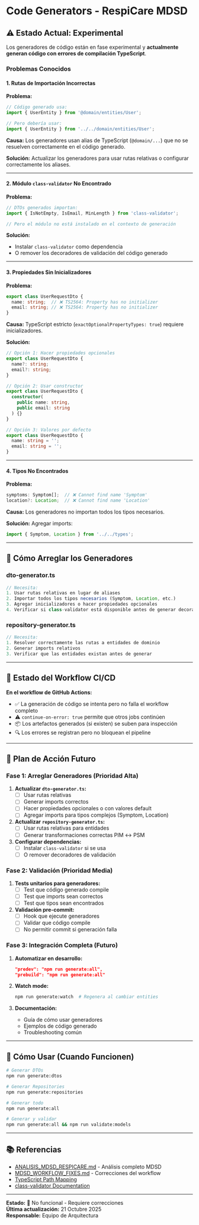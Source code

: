 # Code Generators - RespiCare MDSD

## ⚠️ Estado Actual: Experimental

Los generadores de código están en fase experimental y **actualmente generan código con errores de compilación TypeScript**.

### Problemas Conocidos

#### 1. Rutas de Importación Incorrectas

**Problema:**
```typescript
// Código generado usa:
import { UserEntity } from '@domain/entities/User';

// Pero debería usar:
import { UserEntity } from '../../domain/entities/User';
```

**Causa:** Los generadores usan alias de TypeScript (`@domain/...`) que no se resuelven correctamente en el código generado.

**Solución:** Actualizar los generadores para usar rutas relativas o configurar correctamente los aliases.

---

#### 2. Módulo `class-validator` No Encontrado

**Problema:**
```typescript
// DTOs generados importan:
import { IsNotEmpty, IsEmail, MinLength } from 'class-validator';

// Pero el módulo no está instalado en el contexto de generación
```

**Solución:** 
- Instalar `class-validator` como dependencia
- O remover los decoradores de validación del código generado

---

#### 3. Propiedades Sin Inicializadores

**Problema:**
```typescript
export class UserRequestDto {
  name: string;  // ❌ TS2564: Property has no initializer
  email: string; // ❌ TS2564: Property has no initializer
}
```

**Causa:** TypeScript estricto (`exactOptionalPropertyTypes: true`) requiere inicializadores.

**Solución:**
```typescript
// Opción 1: Hacer propiedades opcionales
export class UserRequestDto {
  name?: string;
  email?: string;
}

// Opción 2: Usar constructor
export class UserRequestDto {
  constructor(
    public name: string,
    public email: string
  ) {}
}

// Opción 3: Valores por defecto
export class UserRequestDto {
  name: string = '';
  email: string = '';
}
```

---

#### 4. Tipos No Encontrados

**Problema:**
```typescript
symptoms: Symptom[];  // ❌ Cannot find name 'Symptom'
location?: Location;  // ❌ Cannot find name 'Location'
```

**Causa:** Los generadores no importan todos los tipos necesarios.

**Solución:** Agregar imports:
```typescript
import { Symptom, Location } from '../../types';
```

---

## 🔧 Cómo Arreglar los Generadores

### dto-generator.ts

```typescript
// Necesita:
1. Usar rutas relativas en lugar de aliases
2. Importar todos los tipos necesarios (Symptom, Location, etc.)
3. Agregar inicializadores o hacer propiedades opcionales
4. Verificar si class-validator está disponible antes de generar decoradores
```

### repository-generator.ts

```typescript
// Necesita:
1. Resolver correctamente las rutas a entidades de dominio
2. Generar imports relativos
3. Verificar que las entidades existan antes de generar
```

---

## 📝 Estado del Workflow CI/CD

**En el workflow de GitHub Actions:**

- ✅ La generación de código se intenta pero no falla el workflow completo
- ⚠️ `continue-on-error: true` permite que otros jobs continúen
- 📦 Los artefactos generados (si existen) se suben para inspección
- 🔍 Los errores se registran pero no bloquean el pipeline

---

## 🎯 Plan de Acción Futuro

### Fase 1: Arreglar Generadores (Prioridad Alta)

1. **Actualizar `dto-generator.ts`:**
   - [ ] Usar rutas relativas
   - [ ] Generar imports correctos
   - [ ] Hacer propiedades opcionales o con valores default
   - [ ] Agregar imports para tipos complejos (Symptom, Location)

2. **Actualizar `repository-generator.ts`:**
   - [ ] Usar rutas relativas para entidades
   - [ ] Generar transformaciones correctas PIM ↔ PSM

3. **Configurar dependencias:**
   - [ ] Instalar `class-validator` si se usa
   - [ ] O remover decoradores de validación

### Fase 2: Validación (Prioridad Media)

1. **Tests unitarios para generadores:**
   - [ ] Test que código generado compile
   - [ ] Test que imports sean correctos
   - [ ] Test que tipos sean encontrados

2. **Validación pre-commit:**
   - [ ] Hook que ejecute generadores
   - [ ] Validar que código compile
   - [ ] No permitir commit si generación falla

### Fase 3: Integración Completa (Futuro)

1. **Automatizar en desarrollo:**
   ```json
   "predev": "npm run generate:all",
   "prebuild": "npm run generate:all"
   ```

2. **Watch mode:**
   ```bash
   npm run generate:watch  # Regenera al cambiar entities
   ```

3. **Documentación:**
   - Guía de cómo usar generadores
   - Ejemplos de código generado
   - Troubleshooting común

---

## 🚀 Cómo Usar (Cuando Funcionen)

```bash
# Generar DTOs
npm run generate:dtos

# Generar Repositories
npm run generate:repositories

# Generar todo
npm run generate:all

# Generar y validar
npm run generate:all && npm run validate:models
```

---

## 📚 Referencias

- [ANALISIS_MDSD_RESPICARE.md](../../../ANALISIS_MDSD_RESPICARE.md) - Análisis completo MDSD
- [MDSD_WORKFLOW_FIXES.md](../../../MDSD_WORKFLOW_FIXES.md) - Correcciones del workflow
- [TypeScript Path Mapping](https://www.typescriptlang.org/docs/handbook/module-resolution.html#path-mapping)
- [class-validator Documentation](https://github.com/typestack/class-validator)

---

**Estado:** 🔴 No funcional - Requiere correcciones  
**Última actualización:** 21 Octubre 2025  
**Responsable:** Equipo de Arquitectura


